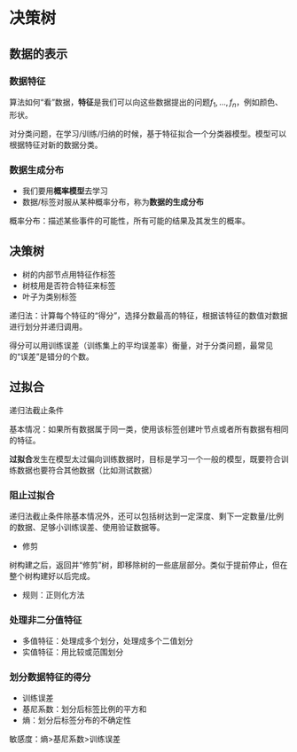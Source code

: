 # 决策树

## 数据的表示

### 数据特征

算法如何“看”数据，**特征**是我们可以向这些数据提出的问题$f_1,...,f_n$，例如颜色、形状。

对分类问题，在学习/训练/归纳的时候，基于特征拟合一个分类器模型。模型可以根据特征对新的数据分类。

### 数据生成分布

- 我们要用**概率模型**去学习
- 数据/标签对服从某种概率分布，称为**数据的生成分布**

概率分布：描述某些事件的可能性，所有可能的结果及其发生的概率。

## 决策树

- 树的内部节点用特征作标签
- 树枝用是否符合特征来标签
- 叶子为类别标签

递归法：计算每个特征的“得分”，选择分数最高的特征，根据该特征的数值对数据进行划分并递归调用。

得分可以用训练误差（训练集上的平均误差率）衡量，对于分类问题，最常见的“误差”是错分的个数。

## 过拟合

递归法截止条件

基本情况：如果所有数据属于同一类，使用该标签创建叶节点或者所有数据有相同的特征。

**过拟合**发生在模型太过偏向训练数据时，目标是学习一个一般的模型，既要符合训练数据也要符合其他数据（比如测试数据）

### 阻止过拟合

递归法截止条件除基本情况外，还可以包括树达到一定深度、剩下一定数量/比例的数据、足够小训练误差、使用验证数据等。

- 修剪

树构建之后，返回并“修剪”树，即移除树的一些底层部分。类似于提前停止，但在整个树构建好以后完成。

- 规则：正则化方法

### 处理非二分值特征

- 多值特征：处理成多个划分，处理成多个二值划分
- 实值特征：用比较或范围划分

### 划分数据特征的得分

- 训练误差
- 基尼系数：划分后标签比例的平方和
- 熵：划分后标签分布的不确定性

敏感度：熵>基尼系数>训练误差

